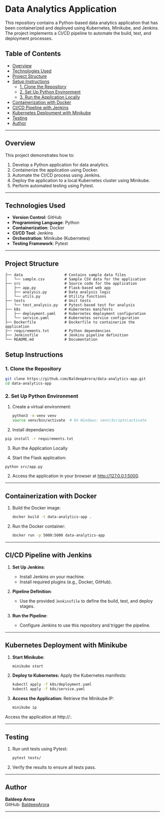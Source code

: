 # Data Analytics Application

This repository contains a Python-based data analytics application that has been containerized and deployed using Kubernetes, Minikube, and Jenkins. The project implements a CI/CD pipeline to automate the build, test, and deployment processes.

## Table of Contents

- [Overview](#overview)
- [Technologies Used](#technologies-used)
- [Project Structure](#project-structure)
- [Setup Instructions](#setup-instructions)
  - [1. Clone the Repository](#1-clone-the-repository)
  - [2. Set Up Python Environment](#2-set-up-python-environment)
  - [3. Run the Application Locally](#3-run-the-application-locally)
- [Containerization with Docker](#containerization-with-docker)
- [CI/CD Pipeline with Jenkins](#cicd-pipeline-with-jenkins)
- [Kubernetes Deployment with Minikube](#kubernetes-deployment-with-minikube)
- [Testing](#testing)
- [Author](#author)

---

## Overview

This project demonstrates how to:
1. Develop a Python application for data analytics.
2. Containerize the application using Docker.
3. Automate the CI/CD process using Jenkins.
4. Deploy the application to a local Kubernetes cluster using Minikube.
5. Perform automated testing using Pytest.

---

## Technologies Used

- **Version Control**: GitHub
- **Programming Language**: Python
- **Containerization**: Docker
- **CI/CD Tool**: Jenkins
- **Orchestration**: Minikube (Kubernetes)
- **Testing Framework**: Pytest

---

## Project Structure

```plaintext
├── data                   # Contains sample data files
│   └── sample.csv         # Sample CSV data for the application
├── src                    # Source code for the application
│   ├── app.py             # Flask-based web app
│   ├── analysis.py        # Data analysis logic
│   └── utils.py           # Utility functions
├── tests                  # Unit tests
│   └── test_analysis.py   # Pytest-based test for analysis
├── k8s                    # Kubernetes manifests
│   ├── deployment.yaml    # Kubernetes deployment configuration
│   └── service.yaml       # Kubernetes service configuration
├── Dockerfile             # Dockerfile to containerize the application
├── requirements.txt       # Python dependencies
├── Jenkinsfile            # Jenkins pipeline definition
└── README.md              # Documentation
```

## Setup Instructions

### 1. Clone the Repository

```bash
git clone https://github.com/BaldeepArora/data-analytics-app.git
cd data-analytics-app
```
### 2. Set Up Python Environment

1. Create a virtual environment:
   ```bash
   python3 -m venv venv
   source venv/bin/activate  # On Windows: venv\Scripts\activate
   ```
2. Install dependancies
```bash
pip install -r requirements.txt
```
3.  Run the Application Locally

1. Start the Flask application:
```bash
python src/app.py
```
2. Access the application in your browser at http://127.0.0.1:5000.

---

## Containerization with Docker

1. Build the Docker image:
   ```bash
   docker build -t data-analytics-app .
   ```
2. Run the Docker container:
   ```bash
   docker run -p 5000:5000 data-analytics-app
   ```

---
   
## CI/CD Pipeline with Jenkins

1. **Set Up Jenkins**:
   - Install Jenkins on your machine.
   - Install required plugins (e.g., Docker, GitHub).

2. **Pipeline Definition**:
   - Use the provided `Jenkinsfile` to define the build, test, and deploy stages.

3. **Run the Pipeline**:
   - Configure Jenkins to use this repository and trigger the pipeline.

---

## Kubernetes Deployment with Minikube

1. **Start Minikube**:
   ```bash
   minikube start
   ```
2. **Deploy to Kubernetes:** Apply the Kubernetes manifests:
   ```bash
   kubectl apply -f k8s/deployment.yaml
   kubectl apply -f k8s/service.yaml
   ```
3. **Access the Application:** Retrieve the Minikube IP:
   ```bash
   minikube ip
   ```
Access the application at http://<minikube-ip>:<node-port>.

---

## Testing

1. Run unit tests using Pytest:
   ```bash
   pytest tests/
   ```
2. Verify the results to ensure all tests pass.

---

## Author

**Baldeep Arora**  
GitHub: [BaldeepArora](https://github.com/BaldeepArora)

---




